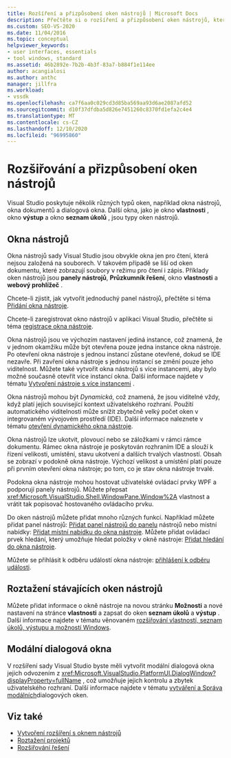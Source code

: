 ```yaml
---
title: Rozšíření a přizpůsobení oken nástrojů | Microsoft Docs
description: Přečtěte si o rozšíření a přizpůsobení oken nástrojů, které poskytuje Visual Studio, včetně okno Vlastnosti, okna výstupu a Seznam úkolů okna.
ms.custom: SEO-VS-2020
ms.date: 11/04/2016
ms.topic: conceptual
helpviewer_keywords:
- user interfaces, essentials
- tool windows, standard
ms.assetid: 46b2892e-7b2b-4b3f-83a7-b884f1e114ee
author: acangialosi
ms.author: anthc
manager: jillfra
ms.workload:
- vssdk
ms.openlocfilehash: ca7f6aa0c029cd3d85ba569aa93d6ae2087afd52
ms.sourcegitcommit: d10f37dfdba5d826e7451260c8370fd1efa2c4e4
ms.translationtype: MT
ms.contentlocale: cs-CZ
ms.lasthandoff: 12/10/2020
ms.locfileid: "96995860"
---
```

# <a name="extend-and-customize-tool-windows"></a>Rozšiřování a přizpůsobení oken nástrojů
Visual Studio poskytuje několik různých typů oken, například okna nástrojů, okna dokumentů a dialogová okna. Další okna, jako je okno **vlastnosti** , okno **výstup** a okno **seznam úkolů** , jsou typy oken nástrojů.

## <a name="tool-windows"></a>Okna nástrojů
 Okna nástrojů sady Visual Studio jsou obvykle okna jen pro čtení, která nejsou založená na souborech. V takovém případě se liší od oken dokumentu, které zobrazují soubory v režimu pro čtení i zápis. Příklady oken nástrojů jsou **panely nástrojů**, **Průzkumník řešení**, okno **vlastnosti** a **webový prohlížeč** .

 Chcete-li zjistit, jak vytvořit jednoduchý panel nástrojů, přečtěte si téma [Přidání okna nástroje](../extensibility/adding-a-tool-window.md).

 Chcete-li zaregistrovat okno nástrojů v aplikaci Visual Studio, přečtěte si téma [registrace okna nástroje](../extensibility/registering-a-tool-window.md).

 Okna nástrojů jsou ve výchozím nastavení jediná instance, což znamená, že v jednom okamžiku může být otevřena pouze jedna instance okna nástroje. Po otevření okna nástroje s jednou instancí zůstane otevřené, dokud se IDE nezavře. Při zavření okna nástroje s jednou instancí se změní pouze jeho viditelnost. Můžete také vytvořit okna nástrojů s více instancemi, aby bylo možné současně otevřít více instancí okna. Další informace najdete v tématu [Vytvoření nástroje s více instancemi](../extensibility/creating-a-multi-instance-tool-window.md) .

 Okna nástrojů mohou být *Dynamická*, což znamená, že jsou viditelné vždy, když platí jejich související kontext uživatelského rozhraní. Použití automatického viditelnosti může snížit zbytečně velký počet oken v integrovaném vývojovém prostředí (IDE). Další informace naleznete v tématu [otevření dynamického okna nástroje](../extensibility/opening-a-dynamic-tool-window.md).

 Okna nástrojů lze ukotvit, plovoucí nebo se záložkami v rámci rámce dokumentu. Rámec okna nástroje je poskytován rozhraním IDE a slouží k řízení velikosti, umístění, stavu ukotvení a dalších trvalých vlastností. Obsah se zobrazí v podokně okna nástroje. Výchozí velikost a umístění platí pouze při prvním otevření okna nástroje; po tom, co je stav okna nástroje trvalé.

 Podokna okna nástroje mohou hostovat uživatelské ovládací prvky WPF a podporují panely nástrojů. Můžete přepsat <xref:Microsoft.VisualStudio.Shell.WindowPane.Window%2A> vlastnost a vrátit tak popisovač hostovaného ovládacího prvku.

 Do oken nástrojů můžete přidat mnoho různých funkcí. Například můžete přidat panel nástrojů: [Přidat panel nástrojů do panelu](../extensibility/adding-a-toolbar-to-a-tool-window.md) nástrojů nebo místní nabídky: [Přidat místní nabídku do okna nástroje](../extensibility/adding-a-shortcut-menu-in-a-tool-window.md). Můžete přidat ovládací prvek hledání, který umožňuje hledat položky v okně nástroje: [Přidat hledání do okna nástroje](../extensibility/adding-search-to-a-tool-window.md).

 Můžete se přihlásit k odběru událostí okna nástroje: [přihlášení k odběru události](../extensibility/subscribing-to-an-event.md).

## <a name="extend-existing-tool-windows"></a>Roztažení stávajících oken nástrojů
 Můžete přidat informace o okně nástroje na novou stránku **Možnosti** a nové nastavení na stránce **vlastnosti** a zapsat do oken **seznam úkolů** a **výstup** . Další informace najdete v tématu věnovaném [rozšiřování vlastností, seznam úkolů, výstupu a možností Windows](../extensibility/extending-the-properties-task-list-output-and-options-windows.md).

## <a name="modal-dialog-boxes"></a>Modální dialogová okna
 V rozšíření sady Visual Studio byste měli vytvořit modální dialogová okna jejich odvozením z <xref:Microsoft.VisualStudio.PlatformUI.DialogWindow?displayProperty=fullName> , což umožňuje jejich kontrolu a zbytek uživatelského rozhraní. Další informace najdete v tématu [vytváření a Správa modálních](../extensibility/creating-and-managing-modal-dialog-boxes.md)dialogových oken.

## <a name="see-also"></a>Viz také
- [Vytvoření rozšíření s oknem nástrojů](../extensibility/creating-an-extension-with-a-tool-window.md)
- [Roztažení projektů](../extensibility/extending-projects.md)
- [Rozšiřování řešení](../extensibility/extending-solutions.md)
